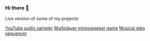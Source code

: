 ### Hi there 👋

Live version of some of my projects:

[YouTube audio sampler](http://46.101.156.79:8002)
[Multiplayer minesweeper game](http://46.101.156.79:8000)
[Musical step sequencer](http://46.101.156.79:8081/)
<!--
**bartwroblewski/bartwroblewski** is a ✨ _special_ ✨ repository because its `README.md` (this file) appears on your GitHub profile.

Here are some ideas to get you started:

- 🔭 I’m currently working on ...
- 🌱 I’m currently learning ...
- 👯 I’m looking to collaborate on ...
- 🤔 I’m looking for help with ...
- 💬 Ask me about ...
- 📫 How to reach me: ...
- 😄 Pronouns: ...
- ⚡ Fun fact: ...
-->
